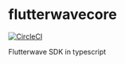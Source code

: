 # flutterwavecore

[![CircleCI](https://circleci.com/gh/mrfoh/flutterwavecore/tree/master.svg?style=svg)](https://circleci.com/gh/mrfoh/flutterwavecore/tree/master)

Flutterwave SDK in typescript
